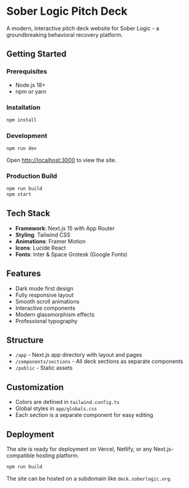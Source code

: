 # Sober Logic Pitch Deck

A modern, interactive pitch deck website for Sober Logic - a groundbreaking behavioral recovery platform.

## Getting Started

### Prerequisites
- Node.js 18+ 
- npm or yarn

### Installation
```bash
npm install
```

### Development
```bash
npm run dev
```

Open [http://localhost:3000](http://localhost:3000) to view the site.

### Production Build
```bash
npm run build
npm start
```

## Tech Stack
- **Framework**: Next.js 15 with App Router
- **Styling**: Tailwind CSS
- **Animations**: Framer Motion
- **Icons**: Lucide React
- **Fonts**: Inter & Space Grotesk (Google Fonts)

## Features
- Dark mode first design
- Fully responsive layout
- Smooth scroll animations
- Interactive components
- Modern glassmorphism effects
- Professional typography

## Structure
- `/app` - Next.js app directory with layout and pages
- `/components/sections` - All deck sections as separate components
- `/public` - Static assets

## Customization
- Colors are defined in `tailwind.config.ts`
- Global styles in `app/globals.css`
- Each section is a separate component for easy editing

## Deployment
The site is ready for deployment on Vercel, Netlify, or any Next.js-compatible hosting platform.

```bash
npm run build
```

The site can be hosted on a subdomain like `deck.soberlogic.org`.